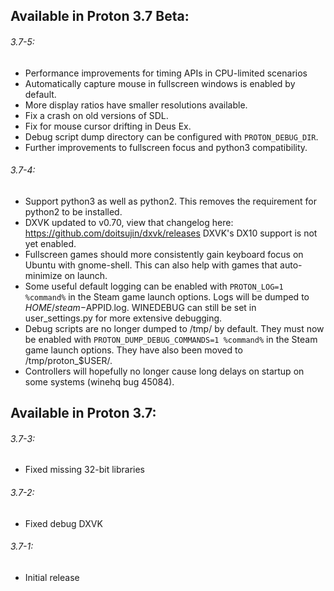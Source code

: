 ## Available in Proton 3.7 Beta:
###### 3.7-5:
- Performance improvements for timing APIs in CPU-limited scenarios
- Automatically capture mouse in fullscreen windows is enabled by default.
- More display ratios have smaller resolutions available.
- Fix a crash on old versions of SDL.
- Fix for mouse cursor drifting in Deus Ex.
- Debug script dump directory can be configured with `PROTON_DEBUG_DIR`.
- Further improvements to fullscreen focus and python3 compatibility.
###### 3.7-4:
- Support python3 as well as python2. This removes the requirement for python2 to be installed.
- DXVK updated to v0.70, view that changelog here: https://github.com/doitsujin/dxvk/releases DXVK's DX10 support is not yet enabled.
- Fullscreen games should more consistently gain keyboard focus on Ubuntu with gnome-shell. This can also help with games that auto-minimize on launch.
- Some useful default logging can be enabled with `PROTON_LOG=1 %command%` in the Steam game launch options. Logs will be dumped to $HOME/steam-$APPID.log. WINEDEBUG can still be set in user_settings.py for more extensive debugging.
- Debug scripts are no longer dumped to /tmp/ by default. They must now be enabled with `PROTON_DUMP_DEBUG_COMMANDS=1 %command%` in the Steam game launch options. They have also been moved to /tmp/proton_$USER/.
- Controllers will hopefully no longer cause long delays on startup on some systems (winehq bug 45084).
## Available in Proton 3.7:
###### 3.7-3:
 - Fixed missing 32-bit libraries
###### 3.7-2:
 - Fixed debug DXVK
###### 3.7-1:
 - Initial release
